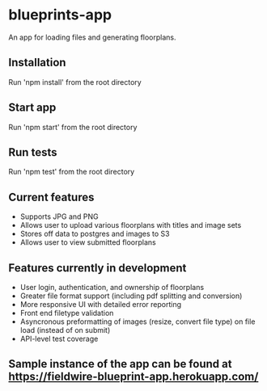 # blueprints-app
An app for loading files and generating floorplans.

## Installation
Run 'npm install' from the root directory

## Start app
Run 'npm start' from the root directory

## Run tests
Run 'npm test' from the root directory

## Current features
* Supports JPG and PNG
* Allows user to upload various floorplans with titles and image sets
* Stores off data to postgres and images to S3
* Allows user to view submitted floorplans

## Features currently in development
* User login, authentication, and ownership of floorplans
* Greater file format support (including pdf splitting and conversion)
* More responsive UI with detailed error reporting
* Front end filetype validation
* Asyncronous preformatting of images (resize, convert file type) on file load (instead of on submit)
* API-level test coverage

## Sample instance of the app can be found at https://fieldwire-blueprint-app.herokuapp.com/